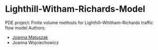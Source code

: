# Lighthill-Witham-Richards-Model
PDE project: Finite volume methods for Lighthill–Whitham–Richards traffic flow model
Authors:
- [Joanna Matuszak](https://github.com/vsiv00)
- Joanna Wojciechowicz
